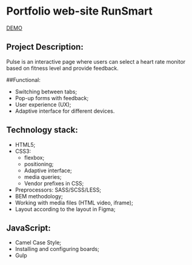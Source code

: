 # Portfolio web-site RunSmart

[DEMO](https://puls-portgolio.vercel.app/)

## Project Description:
Pulse is an interactive page where users can select a heart rate monitor based on fitness level and provide feedback.

##Functional:
- Switching between tabs;
- Pop-up forms with feedback;
- User experience (UX);
- Adaptive interface for different devices.

## Technology stack:
- HTML5;
- CSS3:
  - flexbox;
  - positioning;
  - Adaptive interface;
  - media queries;
  - Vendor prefixes in CSS;
- Preprocessors: SASS/SCSS/LESS;
- BEM methodology;
- Working with media files (HTML video, iframe);
- Layout according to the layout in Figma;
## JavaScript:
- Camel Case Style;
- Installing and configuring boards;
- Gulp
